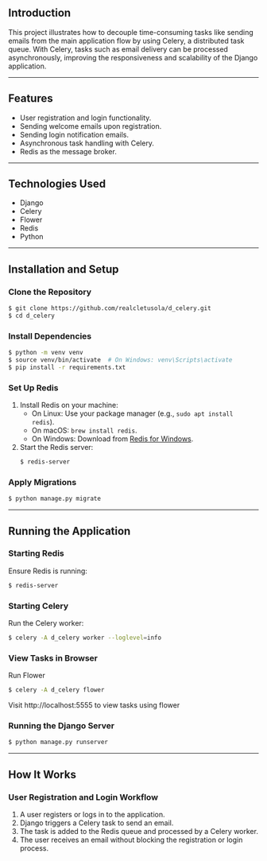 ## Introduction

This project illustrates how to decouple time-consuming tasks like sending emails from the main application flow by using Celery, a distributed task queue. With Celery, tasks such as email delivery can be processed asynchronously, improving the responsiveness and scalability of the Django application.

---

## Features

- User registration and login functionality.
- Sending welcome emails upon registration.
- Sending login notification emails.
- Asynchronous task handling with Celery.
- Redis as the message broker.

---

## Technologies Used

- Django
- Celery
- Flower
- Redis
- Python

---

## Installation and Setup

### Clone the Repository
```bash
$ git clone https://github.com/realcletusola/d_celery.git
$ cd d_celery
```

### Install Dependencies
```bash
$ python -m venv venv
$ source venv/bin/activate  # On Windows: venv\Scripts\activate
$ pip install -r requirements.txt
```

### Set Up Redis
1. Install Redis on your machine:
   - On Linux: Use your package manager (e.g., `sudo apt install redis`).
   - On macOS: `brew install redis`.
   - On Windows: Download from [Redis for Windows](https://github.com/microsoftarchive/redis/releases).
2. Start the Redis server:
   ```bash
   $ redis-server
   ```
   
### Apply Migrations
```bash
$ python manage.py migrate
```

---

## Running the Application

### Starting Redis
Ensure Redis is running:
```bash
$ redis-server
```

### Starting Celery
Run the Celery worker:
```bash
$ celery -A d_celery worker --loglevel=info
```
### View Tasks in Browser
Run Flower
```bash
$ celery -A d_celery flower 
```
Visit http://localhost:5555 to view tasks using flower 

### Running the Django Server
```bash
$ python manage.py runserver
```

---

## How It Works

### User Registration and Login Workflow
1. A user registers or logs in to the application.
2. Django triggers a Celery task to send an email.
3. The task is added to the Redis queue and processed by a Celery worker.
4. The user receives an email without blocking the registration or login process.

   

